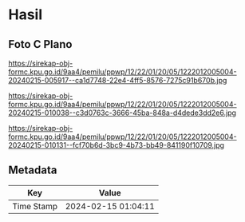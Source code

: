 # Hasil

## Foto C Plano

https://sirekap-obj-formc.kpu.go.id/9aa4/pemilu/ppwp/12/22/01/20/05/1222012005004-20240215-005917--ca1d7748-22e4-4ff5-8576-7275c91b670b.jpg

https://sirekap-obj-formc.kpu.go.id/9aa4/pemilu/ppwp/12/22/01/20/05/1222012005004-20240215-010038--c3d0763c-3666-45ba-848a-d4dede3dd2e6.jpg

https://sirekap-obj-formc.kpu.go.id/9aa4/pemilu/ppwp/12/22/01/20/05/1222012005004-20240215-010131--fcf70b6d-3bc9-4b73-bb49-841190f10709.jpg


## Metadata

| Key        | Value               |
| ---------- | ------------------- |
| Time Stamp | 2024-02-15 01:04:11 |



